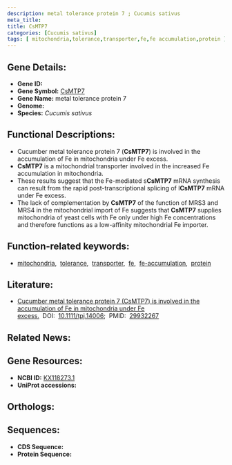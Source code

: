 ```yaml
---
description: metal tolerance protein 7 ; Cucumis sativus
meta_title:
title: CsMTP7
categories: [Cucumis sativus]
tags: [ mitochondria,tolerance,transporter,fe,fe accumulation,protein ]
---
```


## Gene Details:
- **Gene ID:** []()
- **Gene Symbol:** <u>CsMTP7</u>
- **Gene Name:** metal tolerance protein 7
- **Genome:** []()
- **Species:** *Cucumis sativus*

## Functional Descriptions:
   - Cucumber metal tolerance protein 7 (**CsMTP7**) is involved in the accumulation of Fe in mitochondria under Fe excess.
   - **CsMTP7** is a mitochondrial transporter involved in the increased Fe accumulation in mitochondria.
   - These results suggest that the Fe-mediated s**CsMTP7** mRNA synthesis can result from the rapid post-transcriptional splicing of l**CsMTP7** mRNA under Fe excess.
   - The lack of complementation by **CsMTP7** of the function of MRS3 and MRS4 in the mitochondrial import of Fe suggests that **CsMTP7** supplies mitochondria of yeast cells with Fe only under high Fe concentrations and therefore functions as a low-affinity mitochondrial Fe importer.

## Function-related keywords:
   - [mitochondria](/tags/mitochondria/),&nbsp;&nbsp;[tolerance](/tags/tolerance/),&nbsp;&nbsp;[transporter](/tags/transporter/),&nbsp;&nbsp;[fe](/tags/fe/),&nbsp;&nbsp;[fe-accumulation](/tags/fe-accumulation/),&nbsp;&nbsp;[protein](/tags/protein/)

## Literature:
   - [Cucumber metal tolerance protein 7 (CsMTP7) is involved in the accumulation of Fe in mitochondria under Fe excess.](https://doi.org/10.1111/tpj.14006)&nbsp;&nbsp;DOI:&nbsp;&nbsp;[10.1111/tpj.14006](https://doi.org/10.1111/tpj.14006);&nbsp;&nbsp;PMID:&nbsp;&nbsp;[29932267](https://pubmed.ncbi.nlm.nih.gov/29932267/)

## Related News:

## Gene Resources:
- **NCBI ID:**  [KX118273.1](https://www.ncbi.nlm.nih.gov/gene/?term=KX118273.1)
- **UniProt accessions:**  [](https://www.uniprot.org/uniprotkb//entry)

## Orthologs:

## Sequences:
- **CDS Sequence:**
- **Protein Sequence:**

